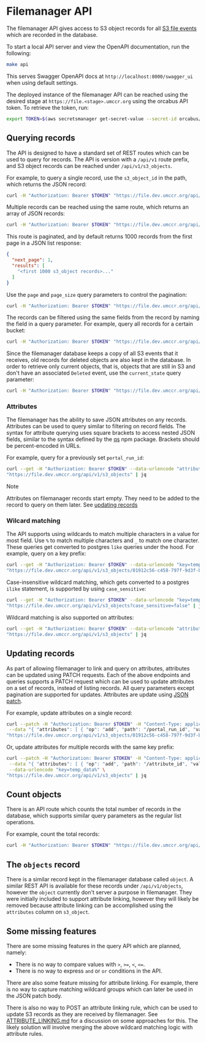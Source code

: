 # Filemanager API

The filemanager API gives access to S3 object records for all [S3 file events][s3-events] which are recorded in the database.

To start a local API server and view the OpenAPI documentation, run the following:

```sh
make api
```

This serves Swagger OpenAPI docs at `http://localhost:8000/swagger_ui` when using default settings.

The deployed instance of the filemanager API can be reached using the desired stage at `https://file.<stage>.umccr.org`
using the orcabus API token. To retrieve the token, run:

```sh
export TOKEN=$(aws secretsmanager get-secret-value --secret-id orcabus/token-service-jwt --output json --query SecretString | jq -r 'fromjson | .id_token')
```

## Querying records

The API is designed to have a standard set of REST routes which can be used to query for records. The API is version with a
`/api/v1` route prefix, and S3 object records can be reached under `/api/v1/s3_objects`.

For example, to query a single record, use the `s3_object_id` in the path, which returns the JSON record:

```sh
curl -H "Authorization: Bearer $TOKEN" "https://file.dev.umccr.org/api/v1/s3_objects/01912c56-c458-797f-9d3f-b803e093b7cf" | jq
```

Multiple records can be reached using the same route, which returns an array of JSON records:

```sh
curl -H "Authorization: Bearer $TOKEN" "https://file.dev.umccr.org/api/v1/s3_objects" | jq
```

This route is paginated, and by default returns 1000 records from the first page in a JSON list response:

```json
{
  "next_page": 1,
  "results": [
    "<first 1000 s3_object records>..."
  ]
}
```

Use the `page` and `page_size` query parameters to control the pagination:

```sh
curl -H "Authorization: Bearer $TOKEN" "https://file.dev.umccr.org/api/v1/s3_objects?page=10&page_size=50" | jq
```

The records can be filtered using the same fields from the record by naming the field in a query parameter.
For example, query all records for a certain bucket:

```sh
curl -H "Authorization: Bearer $TOKEN" "https://file.dev.umccr.org/api/v1/s3_objects?bucket=umccr-temp-dev" | jq
```

Since the filemanager database keeps a copy of all S3 events that it receives, old records for deleted objects
are also kept in the database. In order to retrieve only current objects, that is, objects that are still in S3 and
don't have an associated `Deleted` event, use the `current_state` query parameter:

```sh
curl -H "Authorization: Bearer $TOKEN" "https://file.dev.umccr.org/api/v1/s3_objects?current_state=true" | jq
```

### Attributes

The filemanager has the ability to save JSON attributes on any records. Attributes can be used to query similar to
filtering on record fields. The syntax for attribute querying uses square brackets to access nested JSON fields, similar
to the syntax defined by the [qs] npm package. Brackets should be percent-encoded in URLs.

For example, query for a previously set `portal_run_id`:

```sh
curl --get -H "Authorization: Bearer $TOKEN" --data-urlencode "attributes[portal_run_id]=202405212aecb782" \
"https://file.dev.umccr.org/api/v1/s3_objects" | jq
```

> [!NOTE]  
> Attributes on filemanager records start empty. They need to be added to the record to query on them later.
> See [updating records](#updating-records)

### Wilcard matching

The API supports using wildcards to match multiple characters in a value for most field. Use `%` to match multiple characters
and `_` to match one character. These queries get converted to postgres `like` queries under the hood. For example, query
on a key prefix:

```sh
curl --get -H "Authorization: Bearer $TOKEN" --data-urlencode "key=temp_data%" \
"https://file.dev.umccr.org/api/v1/s3_objects/01912c56-c458-797f-9d3f-b803e093b7cf" | jq
```

Case-insensitive wildcard matching, which gets converted to a postgres `ilike` statement, is supported by using `case_sensitive`:

```sh
curl --get -H "Authorization: Bearer $TOKEN" --data-urlencode "key=temp_data%" \
"https://file.dev.umccr.org/api/v1/s3_objects?case_sensitive=false" | jq
```

Wildcard matching is also supported on attributes:

```sh
curl --get -H "Authorization: Bearer $TOKEN" --data-urlencode "attributes[portal_run_id]=20240521%" \
"https://file.dev.umccr.org/api/v1/s3_objects" | jq
```

## Updating records

As part of allowing filemanager to link and query on attributes, attributes can be updated using PATCH requests.
Each of the above endpoints and queries supports a PATCH request which can be used to update attributes on a set
of records, instead of listing records. All query parameters except pagination are supported for updates.
Attributes are update using [JSON patch][json-patch].

For example, update attributes on a single record:

```sh
curl --patch -H "Authorization: Bearer $TOKEN" -H "Content-Type: application/json" \
 --data "{ "attributes": [ { "op": "add", "path": "/portal_run_id", "value": "202405212aecb782" } ] }" \
"https://file.dev.umccr.org/api/v1/s3_objects/01912c56-c458-797f-9d3f-b803e093b7cf" | jq
```

Or, update attributes for multiple records with the same key prefix:

```sh
curl --patch -H "Authorization: Bearer $TOKEN" -H "Content-Type: application/json" \
 --data "{ "attributes": [ { "op": "add", "path": "/attribute_id", "value": "attribute_id" } ] }" \
 --data-urlencode "key=temp_data%" \
"https://file.dev.umccr.org/api/v1/s3_objects" | jq
```

## Count objects

There is an API route which counts the total number of records in the database, which supports
similar query parameters as the regular list operations.

For example, count the total records:

```sh
curl -H "Authorization: Bearer $TOKEN" "https://file.dev.umccr.org/api/v1/s3_objects/count" | jq
```

## The `objects` record

There is a similar record kept in the filemanager database called `object`. A similar REST API
is available for these records under `/api/v1/objects`, however the `object` currently don't server
a purpose in filemanager. They were initially included to support attribute linking, however they will likely
be removed because attribute linking can be accomplished using the `attributes` column on `s3_object`.

## Some missing features

There are some missing features in the query API which are planned, namely:

* There is no way to compare values with `>`, `>=`, `<`, `<=`.
* There is no way to express `and` or `or` conditions in the API.

There are also some feature missing for attribute linking. For example, there is no way
to capture matching wildcard groups which can later be used in the JSON patch body.

There is also no way to POST an attribute linking rule, which can be used to update S3 records
as they are received by filemanager. See [ATTRIBUTE_LINKING.md][attribute-linking] for a discussion on some approaches
for this. The likely solution will involve merging the above wildcard matching logic with attribute rules.

[json-patch]: https://jsonpatch.com/
[qs]: https://github.com/ljharb/qs
[s3-events]: https://docs.aws.amazon.com/AmazonS3/latest/userguide/EventNotifications.html
[attribute-linking]: ATTRIBUTE_LINKING.md